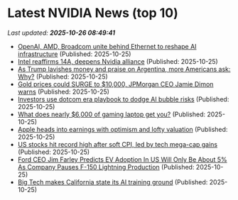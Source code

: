 # Latest NVIDIA News (top 10)
_Last updated: **2025-10-26 08:49:41**_

- [OpenAI, AMD, Broadcom unite behind Ethernet to reshape AI infrastructure](https://www.digitimes.com/news/a20251023PD227/ethernet-broadcom-amd-infrastructure-openai.html) (Published: 2025-10-25)
- [Intel reaffirms 14A, deepens Nvidia alliance](https://www.digitimes.com/news/a20251025VL204/intel-nvidia-partnership-roadmap-technology.html) (Published: 2025-10-25)
- [As Trump lavishes money and praise on Argentina, more Americans ask: Why?](https://www.cbc.ca/news/politics/trump-argentina-farmers-trade-9.6950426) (Published: 2025-10-25)
- [Gold prices could SURGE to $10,000, JPMorgan CEO Jamie Dimon warns](https://www.naturalnews.com/2025-10-25-gold-prices-could-surge-jpmorgan-ceo-warns.html) (Published: 2025-10-25)
- [Investors use dotcom era playbook to dodge AI bubble risks](https://economictimes.indiatimes.com/tech/artificial-intelligence/investors-use-dotcom-era-playbook-to-dodge-ai-bubble-risks/articleshow/124799868.cms) (Published: 2025-10-25)
- [What does nearly $6,000 of gaming laptop get you?](https://www.theverge.com/tech/806052/msi-titan-18-ai-rtx-5090-gaming-laptop-review) (Published: 2025-10-25)
- [Apple heads into earnings with optimism and lofty valuation](https://www.irishtimes.com/your-money/2025/10/25/apple-heads-into-earnings-with-optimism-and-lofty-valuation/) (Published: 2025-10-25)
- [US stocks hit record high after soft CPI, led by tech mega-cap gains](https://www.bloomberg.com/news/articles/2025-10-24/s-p-500-rallies-after-soft-cpi-intel-soars-on-healthy-earnings) (Published: 2025-10-25)
- [Ford CEO Jim Farley Predicts EV Adoption In US Will Only Be About 5% As Company Pauses F-150 Lightning Production](https://finance.yahoo.com/news/ford-ceo-jim-farley-predicts-033138695.html) (Published: 2025-10-25)
- [Big Tech makes California state its AI training ground](https://economictimes.indiatimes.com/tech/technology/big-tech-makes-california-state-its-ai-training-ground/articleshow/124798063.cms) (Published: 2025-10-25)
